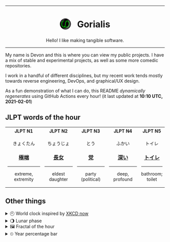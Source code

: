 ***

<h1 align="center">
<sub>
    <img src="readme/resources/avatar.png" height="36">
</sub>
&nbsp;
Gorialis
</h1>
<p align="center">
Hello! I like making tangible software.
</p>

***

My name is Devon and this is where you can view my public projects. I have a mix of stable and experimental projects, as well as some more comedic repositories.

I work in a handful of different disciplines, but my recent work tends mostly towards reverse engineering, DevOps, and graphical/UX design.

As a fun demonstration of what I can do, this README *dynamically regenerates* using GitHub Actions every hour! (it last updated at **10:10 UTC, 2021-02-01**)

<h2>JLPT words of the hour</h2>
<table>
    <tr>
        <th>JLPT N1</th>
        <th>JLPT N2</th>
        <th>JLPT N3</th>
        <th>JLPT N4</th>
        <th>JLPT N5</th>
    </tr>
    <tr>
        <td>
            <p align="center">きょくたん</p>
            <h3 align="center"><b><a href="https://jisho.org/search/%E6%A5%B5%E7%AB%AF">極端</a></b></h3>
            <hr>
            <p align="center">extreme,<wbr> extremity</p>
        </td>
        <td>
            <p align="center">ちょうじょ</p>
            <h3 align="center"><b><a href="https://jisho.org/search/%E9%95%B7%E5%A5%B3">長女</a></b></h3>
            <hr>
            <p align="center">eldest daughter</p>
        </td>
        <td>
            <p align="center">とう</p>
            <h3 align="center"><b><a href="https://jisho.org/search/%E5%85%9A">党</a></b></h3>
            <hr>
            <p align="center">party (political)</p>
        </td>
        <td>
            <p align="center">ふかい</p>
            <h3 align="center"><b><a href="https://jisho.org/search/%E6%B7%B1%E3%81%84">深い</a></b></h3>
            <hr>
            <p align="center">deep,<wbr> profound</p>
        </td>
        <td>
            <p align="center">トイレ</p>
            <h3 align="center"><b><a href="https://jisho.org/search/%E3%83%88%E3%82%A4%E3%83%AC">トイレ</a></b></h3>
            <hr>
            <p align="center">bathroom;<br> toilet</p>
        </td>
    </tr>
</table>

<h2>Other things</h2>
<details>
<summary>🕙  World clock inspired by <a href="https://xkcd.com/now">XKCD now</a></summary>

> <img src="generated/now.png" width="512">

</details>
<details>
<summary>🌖 Lunar phase</summary>

The moon is approximately 67.11% through its phase (Waning Gibbous).

</details>
<details>
<summary>&#x1f5bc; Fractal of the hour</summary>

> <img src="generated/fractal.png" width="512">

</details>
<details>
<summary>&#x23f2; Year percentage bar</summary>
<pre><code>2021 [█▁▁▁▁▁▁▁▁▁▁▁▁▁▁▁▁▁▁▁] 8.61%</code></pre>
</details>
